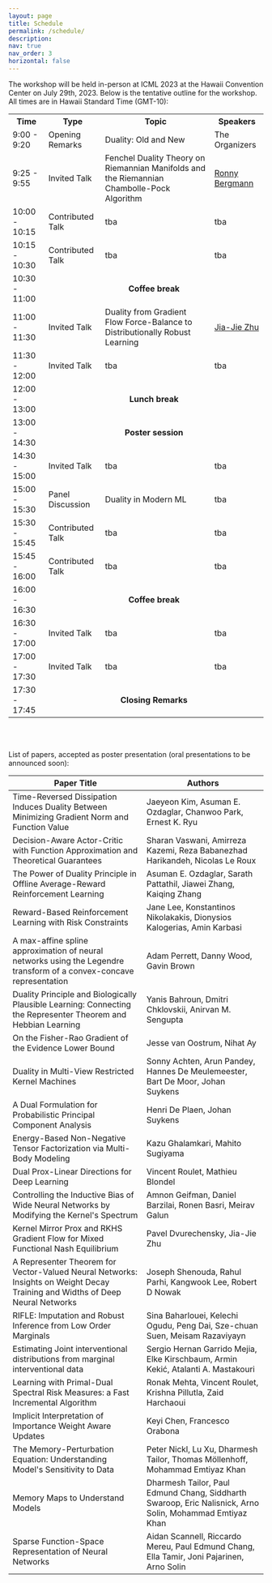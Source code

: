 ```yaml
---
layout: page
title: Schedule
permalink: /schedule/
description: 
nav: true
nav_order: 3
horizontal: false
---
```


The workshop will be held in-person at ICML 2023 at the Hawaii
Convention Center on July 29th, 2023. Below is the
tentative outline for the workshop. All times are in Hawaii Standard Time (GMT-10):
<table id="conference-table">
  <tr>
    <th>Time</th>
    <th>Type</th>
    <th>Topic</th>
    <th>Speakers</th>
  </tr>
  <tr>
  <td>9:00 - 9:20</td>
  <td>Opening Remarks</td>
  <td>Duality: Old and New</td>
  <td>The Organizers</td> 
  </tr>
  <tr>
    <td>9:25 - 9:55</td>
    <td>Invited Talk</td>
	<td>Fenchel Duality Theory on Riemannian Manifolds and the
	Riemannian Chambolle-Pock Algorithm</td>
	<td><a href="https://ronnybergmann.net/">Ronny Bergmann</a></td>
  </tr>
  <tr>
    <td>10:00 - 10:15</td>
    <td>Contributed Talk</td>
	<td>tba</td>
	<td>tba</td>
  </tr>
  <tr>
    <td>10:15 - 10:30</td>
    <td>Contributed Talk</td>
	<td>tba</td>
	<td>tba</td>
  </tr>
  <tr>
    <td>10:30 - 11:00</td>
    <td colspan="3" style="text-align: center"> <b>Coffee break</b></td>
  </tr>
  <tr>
    <td>11:00 - 11:30</td>
    <td>Invited Talk</td>
	<td>Duality from Gradient Flow Force-Balance to Distributionally
	Robust Learning</td>
	<td><a href="https://jj-zhu.github.io/">Jia-Jie Zhu</a></td>
  </tr>
  <tr>
    <td>11:30 - 12:00</td>
    <td>Invited Talk</td>
	<td>tba</td>
	<td>tba</td>
  </tr>
  <tr>
    <td>12:00 - 13:00</td>
    <td colspan="3" style="text-align: center"> <b>Lunch break</b></td>
  </tr>
  <tr>
    <td>13:00 - 14:30</td>
    <td colspan="3" style="text-align: center"> <b>Poster session</b></td>
  </tr>
  <tr>
    <td>14:30 - 15:00</td>
    <td>Invited Talk</td>
	<td>tba</td>
	<td>tba</td>
  </tr>
  <tr>
    <td>15:00 - 15:30</td>
	<td>Panel Discussion</td>
	<td>Duality in Modern ML</td>
	<td>tba</td>
  </tr>
  <tr>
    <td>15:30 - 15:45</td>
    <td>Contributed Talk</td>
	<td>tba</td>
	<td>tba</td>
  </tr>
  <tr>
    <td>15:45 - 16:00</td>
    <td>Contributed Talk</td>
	<td>tba</td>
	<td>tba</td>
  </tr>
  <tr>
    <td>16:00 - 16:30</td>
    <td colspan="3" style="text-align: center"> <b>Coffee break</b></td>
  </tr>

  <tr>
    <td>16:30 - 17:00</td>
    <td>Invited Talk</td>
	<td>tba</td>
	<td>tba</td>
  </tr>
  <tr>
    <td>17:00 - 17:30</td>
    <td>Invited Talk</td>
	<td>tba</td>
	<td>tba</td>
  </tr>
  <tr>
  <td>17:30 - 17:45</td>
  <td colspan="3" style="text-align: center"> <b>Closing Remarks</b></td>
  </tr>

</table>

<br>
<br>

List of papers, accepted as poster presentation (oral presentations to
be announced soon):
<table id="conference-table">
  <thead>
    <tr>
      <th>Paper Title</th>
      <th>Authors</th>
    </tr>
  </thead>
  <tbody>
    <tr>
      <td>Time-Reversed Dissipation Induces Duality Between Minimizing Gradient Norm and Function Value</td>
      <td>Jaeyeon Kim, Asuman E. Ozdaglar, Chanwoo Park, Ernest K. Ryu</td>
    </tr>
    <tr>
      <td>Decision-Aware Actor-Critic with Function Approximation and Theoretical Guarantees</td>
      <td>Sharan Vaswani, Amirreza Kazemi, Reza Babanezhad Harikandeh, Nicolas Le Roux</td>
    </tr>
    <tr>
      <td>The Power of Duality Principle in Offline Average-Reward Reinforcement Learning</td>
      <td>Asuman E. Ozdaglar, Sarath Pattathil, Jiawei Zhang, Kaiqing Zhang</td>
    </tr>
    <tr>
      <td>Reward-Based Reinforcement Learning with Risk Constraints</td>
      <td>Jane Lee, Konstantinos Nikolakakis, Dionysios Kalogerias, Amin Karbasi</td>
    </tr>
    <tr>
      <td>A max-affine spline approximation of neural networks using the Legendre transform of a convex-concave representation</td>
      <td>Adam Perrett, Danny Wood, Gavin Brown</td>
    </tr>
    <tr>
      <td>Duality Principle and Biologically Plausible Learning: Connecting the Representer Theorem and Hebbian Learning</td>
      <td>Yanis Bahroun, Dmitri Chklovskii, Anirvan M. Sengupta</td>
    </tr>
    <tr>
      <td>On the Fisher-Rao Gradient of the Evidence Lower Bound</td>
      <td>Jesse van Oostrum, Nihat Ay</td>
    </tr>
    <tr>
      <td>Duality in Multi-View Restricted Kernel Machines</td>
      <td>Sonny Achten, Arun Pandey, Hannes De Meulemeester, Bart De Moor, Johan Suykens</td>
    </tr>
    <tr>
      <td>A Dual Formulation for Probabilistic Principal Component Analysis</td>
      <td>Henri De Plaen, Johan Suykens</td>
    </tr>
    <tr>
      <td>Energy-Based Non-Negative Tensor Factorization via Multi-Body Modeling</td>
      <td>Kazu Ghalamkari, Mahito Sugiyama</td>
    </tr>
    <tr>
      <td>Dual Prox-Linear Directions for Deep Learning</td>
      <td>Vincent Roulet, Mathieu Blondel</td>
    </tr>
    <tr>
      <td>Controlling the Inductive Bias of Wide Neural Networks by Modifying the Kernel's Spectrum</td>
      <td>Amnon Geifman, Daniel Barzilai, Ronen Basri, Meirav Galun</td>
    </tr>
    <tr>
      <td>Kernel Mirror Prox and RKHS Gradient Flow for Mixed Functional Nash Equilibrium</td>
      <td>Pavel Dvurechensky, Jia-Jie Zhu</td>
      </tr>
	   <tr>
    <td>A Representer Theorem for Vector-Valued Neural Networks: Insights on Weight Decay Training and Widths of Deep Neural Networks</td>
    <td>Joseph Shenouda, Rahul Parhi, Kangwook Lee, Robert D Nowak</td>
  </tr>
  <tr>
    <td>RIFLE: Imputation and Robust Inference from Low Order Marginals</td>
    <td>Sina Baharlouei, Kelechi Ogudu, Peng Dai, Sze-chuan Suen, Meisam Razaviyayn</td>
  </tr>
  <tr>
    <td>Estimating Joint interventional distributions from marginal interventional data</td>
    <td>Sergio Hernan Garrido Mejia, Elke Kirschbaum, Armin Kekić, Atalanti A. Mastakouri</td>
  </tr>
  <tr>
    <td>Learning with Primal-Dual Spectral Risk Measures: a Fast Incremental Algorithm</td>
    <td>Ronak Mehta, Vincent Roulet, Krishna Pillutla, Zaid Harchaoui</td>
  </tr>
  <tr>
    <td>Implicit Interpretation of Importance Weight Aware Updates</td>
    <td>Keyi Chen, Francesco Orabona</td>
  </tr>
  <tr>
    <td>The Memory-Perturbation Equation: Understanding Model's Sensitivity to Data</td>
    <td>Peter Nickl, Lu Xu, Dharmesh Tailor, Thomas Möllenhoff, Mohammad Emtiyaz Khan</td>
  </tr>
  <tr>
    <td>Memory Maps to Understand Models</td>
    <td>Dharmesh Tailor, Paul Edmund Chang, Siddharth Swaroop, Eric Nalisnick, Arno Solin, Mohammad Emtiyaz Khan</td>
  </tr>
  <tr>
    <td>Sparse Function-Space Representation of Neural Networks</td>
    <td>Aidan Scannell, Riccardo Mereu, Paul Edmund Chang, Ella Tamir, Joni Pajarinen, Arno Solin</td>
  </tr>
	  </tbody>
	  </table>

